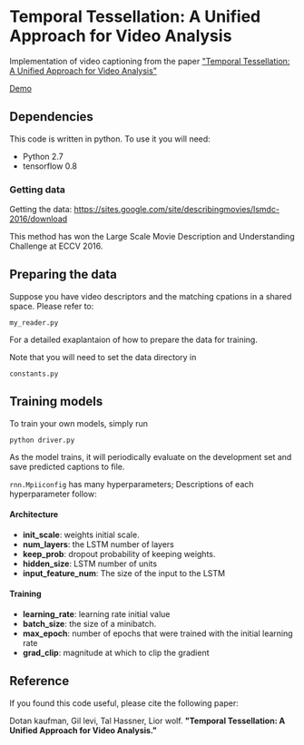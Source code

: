 # Temporal Tessellation: A Unified Approach for Video Analysis


Implementation of video captioning from the paper ["Temporal Tessellation: A Unified Approach for Video Analysis"](https://arxiv.org/abs/1612.06950)

[Demo](https://www.youtube.com/watch?v=XPcvNxhoh58)


## Dependencies

This code is written in python. To use it you will need:

* Python 2.7
* tensorflow 0.8

### Getting data
Getting the data:
https://sites.google.com/site/describingmovies/lsmdc-2016/download

This method has won the Large Scale Movie Description and Understanding Challenge at ECCV 2016. 


## Preparing the data

Suppose you have video descriptors and the matching cpations in a shared space. 
Please refer to:

    my_reader.py

For a detailed exaplantaion of how to prepare the data for training.

Note that you will need to set the data directory in 

    constants.py

## Training  models

To train your own models, simply run 

    python driver.py

As the model trains, it will periodically evaluate on the development set and save predicted captions to file. 

`rnn.Mpiiconfig` has many hyperparameters;
Descriptions of each hyperparameter follow:


#### Architecture
* **init_scale**: weights initial scale.
* **num_layers**: the LSTM number of layers
* **keep_prob**: dropout probability of keeping weights.
* **hidden_size**: LSTM number of units
* **input_feature_num**: The size of the input to the LSTM

#### Training
* **learning_rate**: learning rate initial value
* **batch_size**: the size of a minibatch.
* **max_epoch**: number of epochs that were trained with the initial learning rate
* **grad_clip**: magnitude at which to clip the gradient

## Reference

If you found this code useful, please cite the following paper:

Dotan kaufman, Gil levi, Tal Hassner, Lior wolf. **"Temporal Tessellation: A Unified Approach for Video Analysis."** 
